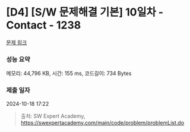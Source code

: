 # [D4] [S/W 문제해결 기본] 10일차 - Contact - 1238 

[문제 링크](https://swexpertacademy.com/main/code/problem/problemDetail.do?contestProbId=AV15B1cKAKwCFAYD) 

### 성능 요약

메모리: 44,796 KB, 시간: 155 ms, 코드길이: 734 Bytes

### 제출 일자

2024-10-18 17:22



> 출처: SW Expert Academy, https://swexpertacademy.com/main/code/problem/problemList.do